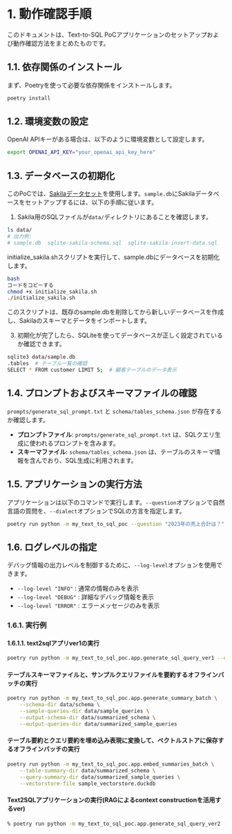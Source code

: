 # 1. 動作確認手順

このドキュメントは、Text-to-SQL PoCアプリケーションのセットアップおよび動作確認方法をまとめたものです。

## 1.1. 依存関係のインストール

まず、Poetryを使って必要な依存関係をインストールします。

```bash
poetry install
```

## 1.2. 環境変数の設定

OpenAI APIキーがある場合は、以下のように環境変数として設定します。

```bash
export OPENAI_API_KEY="your_openai_api_key_here"
```

## 1.3. データベースの初期化

このPoCでは、[Sakilaデータセット](https://github.com/jOOQ/sakila)を使用します。`sample.db`にSakilaデータベースをセットアップするには、以下の手順に従います。

1. Sakila用のSQLファイルが`data/`ディレクトリにあることを確認します。

```bash
ls data/
# 出力例:
# sample.db  sqlite-sakila-schema.sql  sqlite-sakila-insert-data.sql
```

initialize_sakila.shスクリプトを実行して、sample.dbにデータベースを初期化します。

```bash
bash
コードをコピーする
chmod +x initialize_sakila.sh
./initialize_sakila.sh
```

このスクリプトは、既存のsample.dbを削除してから新しいデータベースを作成し、Sakilaのスキーマとデータをインポートします。

3. 初期化が完了したら、SQLiteを使ってデータベースが正しく設定されているか確認できます。

```bash
sqlite3 data/sample.db
.tables  # テーブル一覧の確認
SELECT * FROM customer LIMIT 5;  # 顧客テーブルのデータ表示
```

## 1.4. プロンプトおよびスキーマファイルの確認

`prompts/generate_sql_prompt.txt` と `schema/tables_schema.json` が存在するか確認します。

- **プロンプトファイル**: `prompts/generate_sql_prompt.txt` は、SQLクエリ生成に使われるプロンプトを含みます。
- **スキーマファイル**: `schema/tables_schema.json` は、テーブルのスキーマ情報を含んでおり、SQL生成に利用されます。

## 1.5. アプリケーションの実行方法

アプリケーションは以下のコマンドで実行します。`--question`オプションで自然言語の質問を、`--dialect`オプションでSQLの方言を指定します。

```bash
poetry run python -m my_text_to_sql_poc --question "2023年の売上合計は？" --dialect "SQLite"
```

## 1.6. ログレベルの指定

デバッグ情報の出力レベルを制御するために、`--log-level`オプションを使用できます。

- `--log-level "INFO"` : 通常の情報のみを表示
- `--log-level "DEBUG"` : 詳細なデバッグ情報を表示
- `--log-level "ERROR"` : エラーメッセージのみを表示

### 1.6.1. 実行例

#### 1.6.1.1. text2sqlアプリver1の実行

```bash
poetry run python -m my_text_to_sql_poc.app.generate_sql_query_ver1 --question "各年の売り上げの推移を知りたい" --dialect "DuckDB" --log-level "DEBUG"
```

#### テーブルスキーマファイルと、サンプルクエリファイルを要約するオフラインバッチの実行

```bash
poetry run python -m my_text_to_sql_poc.app.generate_summary_batch \
    --schema-dir data/schema \
    --sample-queries-dir data/sample_queries \
    --output-schema-dir data/summarized_schema \
    --output-queries-dir data/summarized_sample_queries
```

#### テーブル要約とクエリ要約を埋め込み表現に変換して、ベクトルストアに保存するオフラインバッチの実行

```bash
poetry run python -m my_text_to_sql_poc.app.embed_summaries_batch \
    --table-summary-dir data/summarized_schema \
    --query-summary-dir data/summarized_sample_queries \
    --vectorstore-file sample_vectorstore.duckdb
```

#### Text2SQLアプリケーションの実行(RAGによるcontext constructionを活用するver)

```bash
% poetry run python -m my_text_to_sql_poc.app.generate_sql_query_ver2 --question "各年の売り上げの推移を知りたい" --dialect "SQLite"
```
